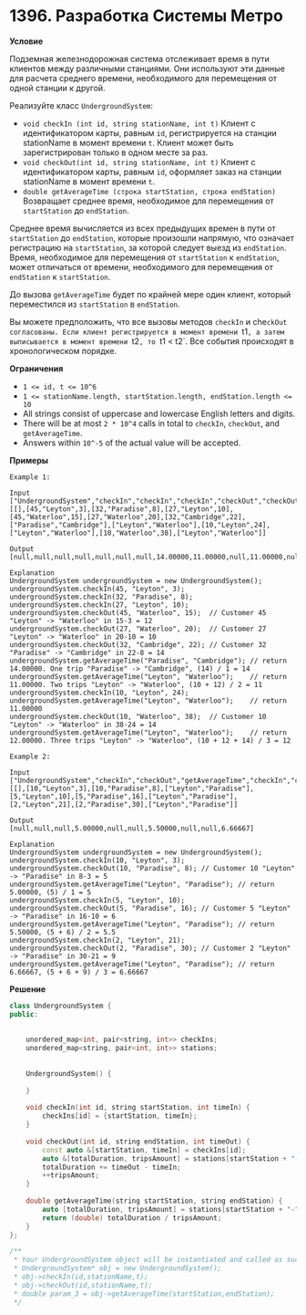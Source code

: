 # 1396. Разработка Системы Метро

**Условие**

Подземная железнодорожная система отслеживает время в пути клиентов между различными станциями. Они используют эти данные для расчета среднего времени, необходимого для перемещения от одной станции к другой.

Реализуйте класс `UndergroundSystem`:

- `void checkIn (int id, string stationName, int t)`
Клиент с идентификатором карты, равным `id`, регистрируется на станции stationName в момент времени `t`.
Клиент может быть зарегистрирован только в одном месте за раз.
- `void checkOut(int id, string stationName, int t)`
Клиент с идентификатором карты, равным `id`, оформляет заказ на станции stationName в момент времени `t`.
- `double getAverageTime (строка startStation, строка endStation)`
Возвращает среднее время, необходимое для перемещения от `startStation` до `endStation`.

Среднее время вычисляется из всех предыдущих времен в пути от `startStation` до `endStation`, которые произошли напрямую, что означает регистрацию на `startStation`, за которой следует выезд из `endStation`.
Время, необходимое для перемещения от `startStation` к `endStation`, может отличаться от времени, необходимого для перемещения от `endStation` к `startStation`.

До вызова `getAverageTime` будет по крайней мере один клиент, который переместился из `startStation` в `endStation`.

Вы можете предположить, что все вызовы методов `checkIn` и che`ckOut согласованы. Если клиент регистрируется в момент времени `t1`, а затем выписывается в момент времени `t2`, то `t1 < t2`. Все события происходят в хронологическом порядке.

**Ограничения**

- `1 <= id, t <= 10^6`
- `1 <= stationName.length, startStation.length, endStation.length <= 10`
- All strings consist of uppercase and lowercase English letters and digits.
- There will be at most `2 * 10^4` calls in total to `checkIn`, `checkOut`, and `getAverageTime`.
- Answers within `10^-5` of the actual value will be accepted.


**Примеры**
```
Example 1:

Input
["UndergroundSystem","checkIn","checkIn","checkIn","checkOut","checkOut","checkOut","getAverageTime","getAverageTime","checkIn","getAverageTime","checkOut","getAverageTime"]
[[],[45,"Leyton",3],[32,"Paradise",8],[27,"Leyton",10],[45,"Waterloo",15],[27,"Waterloo",20],[32,"Cambridge",22],["Paradise","Cambridge"],["Leyton","Waterloo"],[10,"Leyton",24],["Leyton","Waterloo"],[10,"Waterloo",38],["Leyton","Waterloo"]]

Output
[null,null,null,null,null,null,null,14.00000,11.00000,null,11.00000,null,12.00000]

Explanation
UndergroundSystem undergroundSystem = new UndergroundSystem();
undergroundSystem.checkIn(45, "Leyton", 3);
undergroundSystem.checkIn(32, "Paradise", 8);
undergroundSystem.checkIn(27, "Leyton", 10);
undergroundSystem.checkOut(45, "Waterloo", 15);  // Customer 45 "Leyton" -> "Waterloo" in 15-3 = 12
undergroundSystem.checkOut(27, "Waterloo", 20);  // Customer 27 "Leyton" -> "Waterloo" in 20-10 = 10
undergroundSystem.checkOut(32, "Cambridge", 22); // Customer 32 "Paradise" -> "Cambridge" in 22-8 = 14
undergroundSystem.getAverageTime("Paradise", "Cambridge"); // return 14.00000. One trip "Paradise" -> "Cambridge", (14) / 1 = 14
undergroundSystem.getAverageTime("Leyton", "Waterloo");    // return 11.00000. Two trips "Leyton" -> "Waterloo", (10 + 12) / 2 = 11
undergroundSystem.checkIn(10, "Leyton", 24);
undergroundSystem.getAverageTime("Leyton", "Waterloo");    // return 11.00000
undergroundSystem.checkOut(10, "Waterloo", 38);  // Customer 10 "Leyton" -> "Waterloo" in 38-24 = 14
undergroundSystem.getAverageTime("Leyton", "Waterloo");    // return 12.00000. Three trips "Leyton" -> "Waterloo", (10 + 12 + 14) / 3 = 12

Example 2:

Input
["UndergroundSystem","checkIn","checkOut","getAverageTime","checkIn","checkOut","getAverageTime","checkIn","checkOut","getAverageTime"]
[[],[10,"Leyton",3],[10,"Paradise",8],["Leyton","Paradise"],[5,"Leyton",10],[5,"Paradise",16],["Leyton","Paradise"],[2,"Leyton",21],[2,"Paradise",30],["Leyton","Paradise"]]

Output
[null,null,null,5.00000,null,null,5.50000,null,null,6.66667]

Explanation
UndergroundSystem undergroundSystem = new UndergroundSystem();
undergroundSystem.checkIn(10, "Leyton", 3);
undergroundSystem.checkOut(10, "Paradise", 8); // Customer 10 "Leyton" -> "Paradise" in 8-3 = 5
undergroundSystem.getAverageTime("Leyton", "Paradise"); // return 5.00000, (5) / 1 = 5
undergroundSystem.checkIn(5, "Leyton", 10);
undergroundSystem.checkOut(5, "Paradise", 16); // Customer 5 "Leyton" -> "Paradise" in 16-10 = 6
undergroundSystem.getAverageTime("Leyton", "Paradise"); // return 5.50000, (5 + 6) / 2 = 5.5
undergroundSystem.checkIn(2, "Leyton", 21);
undergroundSystem.checkOut(2, "Paradise", 30); // Customer 2 "Leyton" -> "Paradise" in 30-21 = 9
undergroundSystem.getAverageTime("Leyton", "Paradise"); // return 6.66667, (5 + 6 + 9) / 3 = 6.66667
```

**Решение**


```C++
class UndergroundSystem {
public:
    
    
    unordered_map<int, pair<string, int>> checkIns;
    unordered_map<string, pair<int, int>> stations;
    
    
    UndergroundSystem() {
        
    }
    
    void checkIn(int id, string startStation, int timeIn) {
        checkIns[id] = {startStation, timeIn};
    }
    
    void checkOut(int id, string endStation, int timeOut) {
        const auto &[startStation, timeIn] = checkIns[id];
        auto &[totalDuration, tripsAmount] = stations[startStation + "-" + endStation];
        totalDuration += timeOut - timeIn;
        ++tripsAmount;
    }
    
    double getAverageTime(string startStation, string endStation) {
        auto [totalDuration, tripsAmount] = stations[startStation + "-" + endStation];
        return (double) totalDuration / tripsAmount;
    }
};

/**
 * Your UndergroundSystem object will be instantiated and called as such:
 * UndergroundSystem* obj = new UndergroundSystem();
 * obj->checkIn(id,stationName,t);
 * obj->checkOut(id,stationName,t);
 * double param_3 = obj->getAverageTime(startStation,endStation);
 */
```
